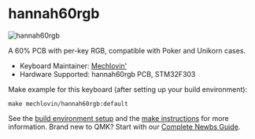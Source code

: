 # hannah60rgb

![hannah60rgb](https://i.imgur.com/ImXgsyXl.png)

A 60% PCB with per-key RGB, compatible with Poker and Unikorn cases.

* Keyboard Maintainer: [Mechlovin'](https://github.com/mechlovin)
* Hardware Supported: hannah60rgb PCB, STM32F303


Make example for this keyboard (after setting up your build environment):

    make mechlovin/hannah60rgb:default

See the [build environment setup](https://docs.qmk.fm/#/getting_started_build_tools) and the [make instructions](https://docs.qmk.fm/#/getting_started_make_guide) for more information. Brand new to QMK? Start with our [Complete Newbs Guide](https://docs.qmk.fm/#/newbs).
